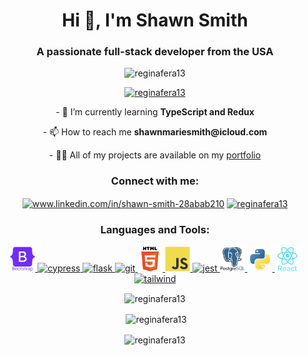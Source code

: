 <h1 align="center">Hi 👋, I'm Shawn Smith</h1>
<h3 align="center">A passionate full-stack developer from the USA</h3>

<p align="center"> <img src="https://komarev.com/ghpvc/?username=reginafera13&label=Profile%20views&color=0e75b6&style=flat" alt="reginafera13" /> </p>

<p align="center"> <a href="https://github.com/ryo-ma/github-profile-trophy"><img src="https://github-profile-trophy.vercel.app/?username=reginafera13&row=2&column=3&theme=radical&no-frame=true&no-bg=true" alt="reginafera13" /></a> </p>

<p align="center"> - 🌱 I’m currently learning <strong>TypeScript and Redux</strong></p>

<p align="center"> - 📫 How to reach me <strong>shawnmariesmith@icloud.com</strong></p>

<p align="center"> - 👨‍💻 All of my projects are available on my <a href="https://shawn-smith-portfolio.onrender.com/">portfolio</a> </p> 

<h3 align="center">Connect with me:</h3>
<p align="center">
<a href="https://linkedin.com/in/shawn-smith-software-engineer" target="blank"><img align="center" src="https://raw.githubusercontent.com/rahuldkjain/github-profile-readme-generator/master/src/images/icons/Social/linked-in-alt.svg" alt="www.linkedin.com/in/shawn-smith-28abab210" height="30" width="40" /></a>
<a href="https://www.leetcode.com/reginafera13" target="blank"><img align="center" src="https://raw.githubusercontent.com/rahuldkjain/github-profile-readme-generator/master/src/images/icons/Social/leet-code.svg" alt="reginafera13" height="30" width="40" /></a>
</p>

<h3 align="center">Languages and Tools:</h3>
<p align="center"> <a href="https://getbootstrap.com" target="_blank" rel="noreferrer"> <img src="https://raw.githubusercontent.com/devicons/devicon/master/icons/bootstrap/bootstrap-plain-wordmark.svg" alt="bootstrap" width="40" height="40"/> </a> <a href="https://www.cypress.io" target="_blank" rel="noreferrer"> <img src="https://raw.githubusercontent.com/simple-icons/simple-icons/6e46ec1fc23b60c8fd0d2f2ff46db82e16dbd75f/icons/cypress.svg" alt="cypress" width="40" height="40"/> </a> <a href="https://flask.palletsprojects.com/" target="_blank" rel="noreferrer"> <img src="https://www.vectorlogo.zone/logos/pocoo_flask/pocoo_flask-icon.svg" alt="flask" width="40" height="40"/> </a> <a href="https://git-scm.com/" target="_blank" rel="noreferrer"> <img src="https://www.vectorlogo.zone/logos/git-scm/git-scm-icon.svg" alt="git" width="40" height="40"/> </a> <a href="https://www.w3.org/html/" target="_blank" rel="noreferrer"> <img src="https://raw.githubusercontent.com/devicons/devicon/master/icons/html5/html5-original-wordmark.svg" alt="html5" width="40" height="40"/> </a> <a href="https://developer.mozilla.org/en-US/docs/Web/JavaScript" target="_blank" rel="noreferrer"> <img src="https://raw.githubusercontent.com/devicons/devicon/master/icons/javascript/javascript-original.svg" alt="javascript" width="40" height="40"/> </a> <a href="https://jestjs.io" target="_blank" rel="noreferrer"> <img src="https://www.vectorlogo.zone/logos/jestjsio/jestjsio-icon.svg" alt="jest" width="40" height="40"/> </a> <a href="https://www.postgresql.org" target="_blank" rel="noreferrer"> <img src="https://raw.githubusercontent.com/devicons/devicon/master/icons/postgresql/postgresql-original-wordmark.svg" alt="postgresql" width="40" height="40"/> </a> <a href="https://www.python.org" target="_blank" rel="noreferrer"> <img src="https://raw.githubusercontent.com/devicons/devicon/master/icons/python/python-original.svg" alt="python" width="40" height="40"/> </a> <a href="https://reactjs.org/" target="_blank" rel="noreferrer"> <img src="https://raw.githubusercontent.com/devicons/devicon/master/icons/react/react-original-wordmark.svg" alt="react" width="40" height="40"/> </a> <a href="https://tailwindcss.com/" target="_blank" rel="noreferrer"> <img src="https://www.vectorlogo.zone/logos/tailwindcss/tailwindcss-icon.svg" alt="tailwind" width="40" height="40"/> </a> </p>

<p align="center"><img align="center" src="https://github-readme-stats.vercel.app/api/top-langs?username=reginafera13&show_icons=true&locale=en&layout=compact&theme=radical&no-frame=true&no-bg=true" alt="reginafera13" /></p>

<p align="center">&nbsp;<img align="center" src="https://github-readme-stats.vercel.app/api?username=reginafera13&show_icons=true&locale=en&theme=radical&no-frame=true&no-bg=true" alt="reginafera13" /></p>

<p align="center"><img align="center" src="https://github-readme-streak-stats.herokuapp.com/?user=reginafera13&theme=radical&no-frame=true&no-bg=true" alt="reginafera13" /></p>
